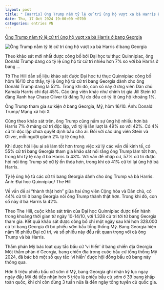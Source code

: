 ```yaml
---
layout: post
title: " [Harris] Ông Trump nắm tỷ lệ cử tri ủng hộ vượt xa bà Harris ở bang Georgia"
date: Thu, 17 Oct 2024 19:00:00 +0700
categories: entries VN
---
```

[Ông Trump nắm tỷ lệ cử tri ủng hộ vượt xa bà Harris ở bang Georgia](https://vietnamnet.vn/ong-trump-nam-ty-le-cu-tri-ung-ho-vuot-xa-ba-harris-o-bang-georgia-2332850.html)

![Ông Trump nắm tỷ lệ cử tri ủng hộ vượt xa bà Harris ở bang Georgia](https://static-images.vnncdn.net/vps_images_publish/000001/000003/2024/10/17/ong-trump-nam-ty-le-cu-tri-ung-ho-vuot-xa-ba-harris-o-bang-georgia-17332.jpg?width=0&s=pNV-03tOGaHp6vrt7ZFRdw)

Theo khảo sát mới nhất được công bố bởi Đại học tư thục Quinnipiac, ông Donald Trump đang có tỷ lệ ủng hộ từ cử tri nhiều hơn 7% so với bà Harris ở bang ...

Tờ The Hill dẫn số liệu khảo sát được Đại học tư thục Quinnipiac công bố hôm 16/10 cho thấy, tỷ lệ ủng hộ từ cử tri bang Georgia dành cho ông Donald Trump đang là 52%. Trong khi đó, con số này ở ứng viên Dân chủ Kamala Harris chỉ đạt 45%. Các ứng viên khác như chính trị gia Jill Stein từ đảng Xanh hay Chase Oliver từ đảng Tự do đều có tỷ lệ ủng hộ khoảng 1%.

Ông Trump tham gia sự kiện ở bang Georgia, Mỹ, hôm 16/10. Ảnh: Donald Trump/ Mạng xã hội X

Cũng theo khảo sát trên, ông Trump cũng nắm sự ủng hộ nhiều hơn bà Harris 7% ở mảng cử tri độc lập, với tỷ lệ lần lượt là 49% so với 42%. Có 4% cử tri độc lập chưa quyết định bầu cho ai. Đối với các ứng viên Stein và Oliver, mỗi người giành 2% tỷ lệ ủng hộ.

Khi được hỏi liệu ai sẽ làm tốt hơn trong việc xử lý các vấn đề kinh tế, có 55% cử tri bang Georgia tham gia khảo sát nói rằng ông Trump làm tốt hơn, trong khi tỷ lệ này ở bà Harris là 43%. Với vấn đề nhập cư, 57% cử tri được hỏi nói ông Trump sẽ xử lý ổn thỏa hơn, trong khi có 41% cử tri lại ủng hộ bà Harris.

Tỷ lệ ủng hộ từ các cử tri bang Georgia dành cho ông Trump và bà Harris. Ảnh: Đại học Quinnipiac/ The Hill

Về vấn đề ai “thành thật hơn” giữa hai ứng viên Cộng hòa và Dân chủ, có 44% cử tri ở bang Georgia nói ông Trump thành thật hơn. Trong khi đó, con số này ở bà Harris là 42%.

Theo The Hill, cuộc khảo sát trên của Đại học Quinnipiac được tiến hành trong khoảng thời gian từ ngày 10-14/10, với 1.328 cử tri tới từ bang Georgia tham gia. Kết quả khảo sát được công bố chỉ một ngày sau khi hơn 328.000 cử tri bang Georgia đi bỏ phiếu sớm bầu tổng thống Mỹ. Bang Georgia hiện nắm 16 phiếu Đại cử tri, và số phiếu này đều rất quan trọng với cả ông Trump và bà Harris.

Thẩm phán Mỹ bác loạt quy tắc bầu cử ‘vi hiến’ ở bang chiến địa Georgia Một thẩm phán ở Georgia, bang chiến địa trong cuộc bầu cử tổng thống Mỹ 2024, đã bác bỏ một số quy tắc ‘vi hiến’ được hội đồng bầu cử bang này thông qua.

Hơn 5 triệu phiếu bầu cử sớm ở Mỹ, bang Georgia ghi nhận kỷ lục ngay ngày đầu Mỹ đã tiếp nhận hơn 5 triệu lá phiếu bầu cử sớm ở 39 bang khắp toàn quốc, khi chỉ còn đúng 3 tuần nữa là đến ngày tổng tuyển cử quốc gia.

